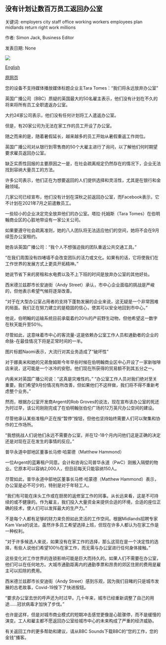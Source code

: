 ## 没有计划让数百万员工返回办公室

关键词: employers city staff office working workers employees plan midlands return right work millions

作者: Simon Jack, Business Editor

发表日期: None

![](https://ichef.bbci.co.uk/images/ic/1024x576/p08pmqyx.jpg)

[English](No%20plan%20for%20a%20return%20to%20the%20office%20for%20millions%20of%20staff.md)

[原网页](https://www.bbc.com/news/business-53901310)

您的设备不支持媒体播放媒体标题企业主Tara Tomes：“我们将永远放弃办公室”

英国广播公司（BBC）质疑的英国最大的50名雇主表示，他们没有计划在不久的将来将所有员工全职遣返办公室。

大约24家公司表示，他们没有任何计划将工人遣返办公室。

但是，有20家公司为无法在家工作的员工开设了办公室。

随之而来的是，随着暑假延长，越来越多的员工开始从暑假重返工作岗位。

英国广播公司对从银行到零售商的50个大雇主进行了询问，以了解他们何时期望要求雇员返回办公室。

缺乏实质性回报的主要原因之一是，在社会疏离规定仍然存在的情况下，企业无法找到容纳大量员工的方法。

许多公司表示，他们正在为想要返回的人们提供选择和灵活性，尤其是在银行和金融领域。

几家公司已经宣布，他们没有计划在深秋之前返回办公室，而Facebook表示，它不计划在2021年7月之前遣散员工。

一些较小的企业决定完全放弃他们的办公室。塔拉·托姆斯（Tara Tomes）在伯明翰商业区的心脏地带设有一家公关公司。

如果要遵守社会疏离准则，她的八人团队将无法适应他们的空间，她将不会在9月续签办公室租约。

她告诉英国广播公司：“我个人不想强迫我的团队重返公共交通工具。”

“在我们周围没有四堵墙不会改变团队的活力或文化。如果有的话，它将使我们在工作世界的发展方式上更具开拓精神。”

她说节省下来的房租和水电费以及不上下班的时间是放弃办公室的其他好处。

西米德兰兹郡市长安迪街（Andy Street）承认，市中心企业面临的挑战是严峻的，但他表示希望气候将逐渐改善。

“对于在大型办公室占用者的支持下蓬勃发展的企业来说，这无疑是一个非常困难的局面。我们正在努力建立的是稳固的信心，使其可以安全地回到市中心。”

他说，伯明翰的运输系统目前承载着约20％的产前野生动物，但他希望这一数字在秋天能升至​​50％。

尽管如此，这意味着市中心的客流量-这是依赖办公室工作人员和通勤者的企业的命脉-在最佳情况下将是正常时间的一半。

图片标题Naomi表示，大流行对其业务造成了“破坏性”

对于娜奥米和她的兄弟詹姆斯今年早些时候在伯明翰商业区中心开设了一家新咖啡店来说，这可能是一个冰冷的安慰。他们现在所获得的贸易额不到其五分之一。

内奥米对英国广播公司说：“这真是灾难性的。” “办公室工作人员对我们绝对至关重要。我们希望9月份情况有所改善，但如果他们不这样做，我们将不得不重新考虑整个业务。”

然而，根据办公室开发商Argent的Rob Groves的说法，现在宣布该办公室的死还为时过早，该公司刚刚完成了在伯明翰张伯伦广场的12万英尺办公空间的建设。

尽管他承认某些准租户正在按“暂停”按钮，但他也坚持始终需要人们可以聚集和协作的工作场所。

“我想挑战人们说他们永远不需要办公室，并在12-18个月内问他们这是正确的决定还是对现在正在发生的事情的反应。”

普华永道中部地区董事长马修·哈蒙德（Matthew Hammond）

一位Argent的蓝筹租户同意。会计和咨询公司普华永道（PwC）刚搬入隔壁的物业。它原本可以容纳2,000人，但目前每天只能容纳150人。

尽管如此，普华永道中部地区董事长马修·哈蒙德（Matthew Hammond）表示，办公室是必不可少的，特别是对于年轻工人。

“我们有可能在床头工作或在厨房的返修室工作的同事。从长远来看，这是不可持续的或不健康的。作为雇主，我们投入大量资金来提供合适的环境，合适的座位正确的技术，使人们可以发挥最大的生产力。”

不是每个人都有足够的财力来负担如此灵活的工作空间。根据Midlands招聘专家Kam Vara的说法，虽然许多员工希望选择上班，但现在许多人都认为在家工作是一种权利。

“对于许多候选人来说，如果没有在家工作的选择，那么这现在是一个决定性的选择，有些人说他们希望100％在家工作，而无需与办公室进行任何身体接触。”

这些变化对工作世界的连锁影响可能是巨大而持久的。如果人们不需要在办公室，他们可以在任何地方。大城市通勤距离内的通勤季票和昂贵的郊区住房的费用是雇主可以扣除的费用。

西米德兰兹郡市长安迪街（Andy Street）感到乐观，因为我们目睹的只是城市发展的古老故事，Covid-19按下了快进按钮。

“要求办公室去世的呼声还为时过早。几十年来，城市已经重新调整了自己的用途……冠状病毒才加快了步伐。”

也许是这样，但是对城市商业模式的短期冲击感觉更像是心脏骤停，而不是缓慢的演变。工人和雇主都不愿返回办公室给城市中心的未来构成了严重的经济威胁。

有关返回工作的更多帮助和建议，请从BBC Sounds下载BBC的“您的工作，您的金钱”播客。